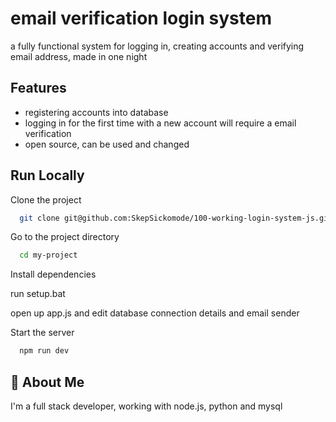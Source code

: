 
# email verification  login system

a fully functional system for logging in, creating accounts and verifying email address, made in one night




## Features

- registering accounts into database
- logging in for the first time with a new account will require a email verification 
- open source, can be used and changed



## Run Locally

Clone the project

```bash
  git clone git@github.com:SkepSickomode/100-working-login-system-js.git
```

Go to the project directory

```bash
  cd my-project
```

Install dependencies

run setup.bat

open up app.js and edit database connection details and email sender

Start the server

```bash
  npm run dev
```


## 🚀 About Me
I'm a full stack developer, working with node.js, python and mysql

